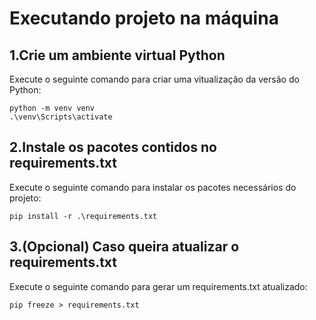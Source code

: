 # Executando projeto na máquina

## 1.Crie um ambiente virtual Python

Execute o seguinte comando para criar uma vitualização da versão do Python:

```shell
python -m venv venv
.\venv\Scripts\activate
```

## 2.Instale os pacotes contidos no requirements.txt

Execute o seguinte comando para instalar os pacotes necessários do projeto:

```shell
pip install -r .\requirements.txt
```

## 3.(Opcional) Caso queira atualizar o requirements.txt

Execute o seguinte comando para gerar um requirements.txt atualizado:

```shell
pip freeze > requirements.txt
```

